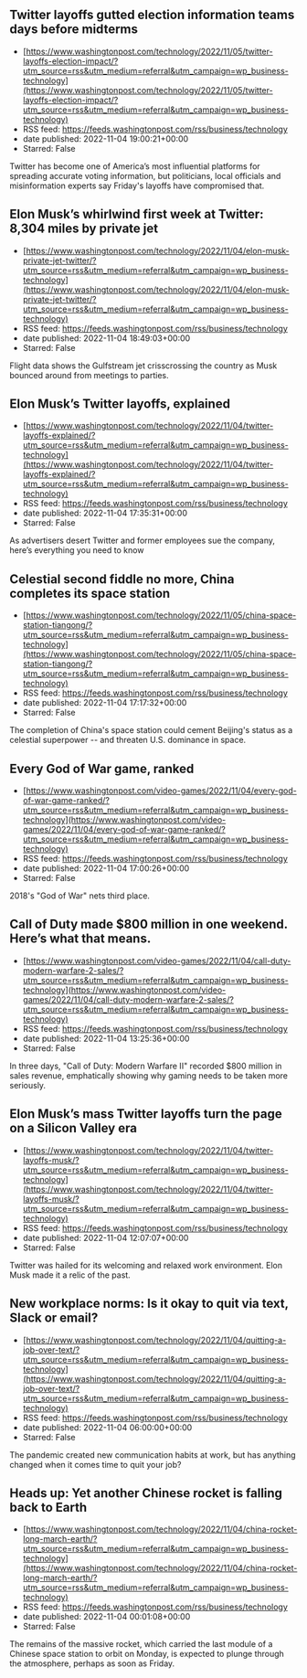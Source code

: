 ## Twitter layoffs gutted election information teams days before midterms
 - [https://www.washingtonpost.com/technology/2022/11/05/twitter-layoffs-election-impact/?utm_source=rss&utm_medium=referral&utm_campaign=wp_business-technology](https://www.washingtonpost.com/technology/2022/11/05/twitter-layoffs-election-impact/?utm_source=rss&utm_medium=referral&utm_campaign=wp_business-technology)
 - RSS feed: https://feeds.washingtonpost.com/rss/business/technology
 - date published: 2022-11-04 19:00:21+00:00
 - Starred: False

Twitter has become one of America’s most influential platforms for spreading accurate voting information, but politicians, local officials and misinformation experts say Friday's layoffs have compromised that.

## Elon Musk’s whirlwind first week at Twitter: 8,304 miles by private jet
 - [https://www.washingtonpost.com/technology/2022/11/04/elon-musk-private-jet-twitter/?utm_source=rss&utm_medium=referral&utm_campaign=wp_business-technology](https://www.washingtonpost.com/technology/2022/11/04/elon-musk-private-jet-twitter/?utm_source=rss&utm_medium=referral&utm_campaign=wp_business-technology)
 - RSS feed: https://feeds.washingtonpost.com/rss/business/technology
 - date published: 2022-11-04 18:49:03+00:00
 - Starred: False

Flight data shows the Gulfstream jet crisscrossing the country as Musk bounced around from meetings to parties.

## Elon Musk’s Twitter layoffs, explained
 - [https://www.washingtonpost.com/technology/2022/11/04/twitter-layoffs-explained/?utm_source=rss&utm_medium=referral&utm_campaign=wp_business-technology](https://www.washingtonpost.com/technology/2022/11/04/twitter-layoffs-explained/?utm_source=rss&utm_medium=referral&utm_campaign=wp_business-technology)
 - RSS feed: https://feeds.washingtonpost.com/rss/business/technology
 - date published: 2022-11-04 17:35:31+00:00
 - Starred: False

As advertisers desert Twitter and former employees sue the company, here’s everything you need to know

## Celestial second fiddle no more, China completes its space station
 - [https://www.washingtonpost.com/technology/2022/11/05/china-space-station-tiangong/?utm_source=rss&utm_medium=referral&utm_campaign=wp_business-technology](https://www.washingtonpost.com/technology/2022/11/05/china-space-station-tiangong/?utm_source=rss&utm_medium=referral&utm_campaign=wp_business-technology)
 - RSS feed: https://feeds.washingtonpost.com/rss/business/technology
 - date published: 2022-11-04 17:17:32+00:00
 - Starred: False

The completion of China's space station could cement Beijing's status as a celestial superpower -- and threaten U.S. dominance in space.

## Every God of War game, ranked
 - [https://www.washingtonpost.com/video-games/2022/11/04/every-god-of-war-game-ranked/?utm_source=rss&utm_medium=referral&utm_campaign=wp_business-technology](https://www.washingtonpost.com/video-games/2022/11/04/every-god-of-war-game-ranked/?utm_source=rss&utm_medium=referral&utm_campaign=wp_business-technology)
 - RSS feed: https://feeds.washingtonpost.com/rss/business/technology
 - date published: 2022-11-04 17:00:26+00:00
 - Starred: False

2018's "God of War" nets third place.

## Call of Duty made $800 million in one weekend. Here’s what that means.
 - [https://www.washingtonpost.com/video-games/2022/11/04/call-duty-modern-warfare-2-sales/?utm_source=rss&utm_medium=referral&utm_campaign=wp_business-technology](https://www.washingtonpost.com/video-games/2022/11/04/call-duty-modern-warfare-2-sales/?utm_source=rss&utm_medium=referral&utm_campaign=wp_business-technology)
 - RSS feed: https://feeds.washingtonpost.com/rss/business/technology
 - date published: 2022-11-04 13:25:36+00:00
 - Starred: False

In three days, "Call of Duty: Modern Warfare II" recorded $800 million in sales revenue, emphatically showing why gaming needs to be taken more seriously.

## Elon Musk’s mass Twitter layoffs turn the page on a Silicon Valley era
 - [https://www.washingtonpost.com/technology/2022/11/04/twitter-layoffs-musk/?utm_source=rss&utm_medium=referral&utm_campaign=wp_business-technology](https://www.washingtonpost.com/technology/2022/11/04/twitter-layoffs-musk/?utm_source=rss&utm_medium=referral&utm_campaign=wp_business-technology)
 - RSS feed: https://feeds.washingtonpost.com/rss/business/technology
 - date published: 2022-11-04 12:07:07+00:00
 - Starred: False

Twitter was hailed for its welcoming and relaxed work environment. Elon Musk made it a relic of the past.

## New workplace norms: Is it okay to quit via text, Slack or emaiI?
 - [https://www.washingtonpost.com/technology/2022/11/04/quitting-a-job-over-text/?utm_source=rss&utm_medium=referral&utm_campaign=wp_business-technology](https://www.washingtonpost.com/technology/2022/11/04/quitting-a-job-over-text/?utm_source=rss&utm_medium=referral&utm_campaign=wp_business-technology)
 - RSS feed: https://feeds.washingtonpost.com/rss/business/technology
 - date published: 2022-11-04 06:00:00+00:00
 - Starred: False

The pandemic created new communication habits at work, but has anything changed when it comes time to quit your job?

## Heads up: Yet another Chinese rocket is falling back to Earth
 - [https://www.washingtonpost.com/technology/2022/11/04/china-rocket-long-march-earth/?utm_source=rss&utm_medium=referral&utm_campaign=wp_business-technology](https://www.washingtonpost.com/technology/2022/11/04/china-rocket-long-march-earth/?utm_source=rss&utm_medium=referral&utm_campaign=wp_business-technology)
 - RSS feed: https://feeds.washingtonpost.com/rss/business/technology
 - date published: 2022-11-04 00:01:08+00:00
 - Starred: False

The remains of the massive rocket, which carried the last module of a Chinese space station to orbit on Monday, is expected to plunge through the atmosphere, perhaps as soon as Friday.

